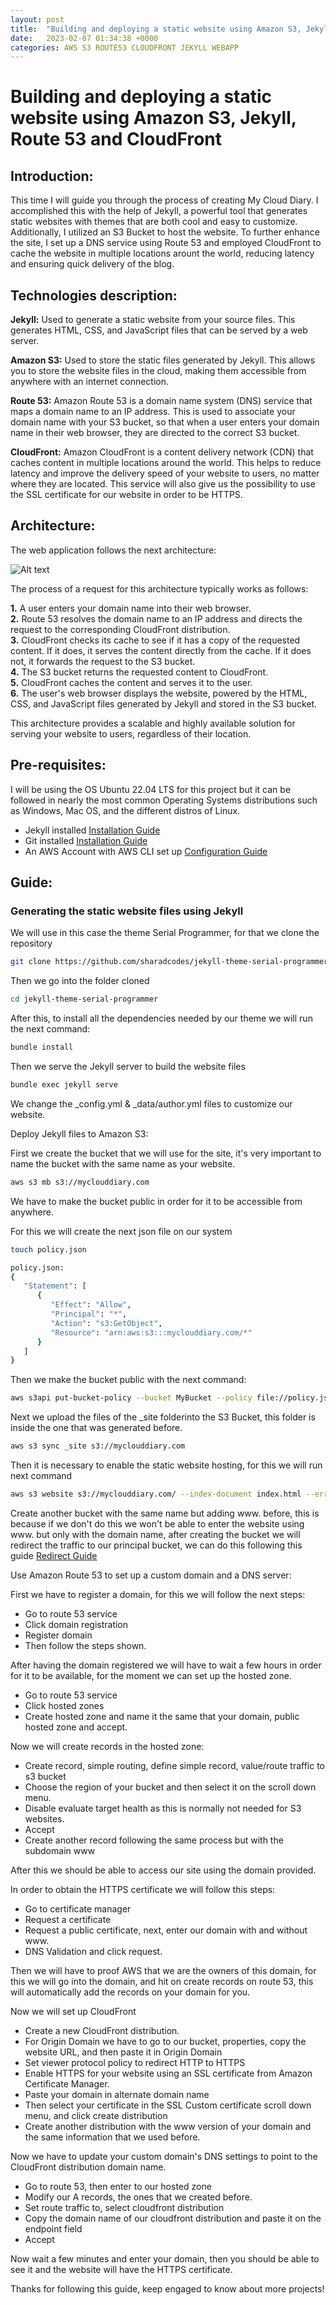 ```yaml
---
layout: post
title:  "Building and deploying a static website using Amazon S3, Jekyll, Route 53 and CloudFront"
date:   2023-02-07 01:34:38 +0000
categories: AWS S3 ROUTE53 CLOUDFRONT JEKYLL WEBAPP
---
```


# Building and deploying a static website using Amazon S3, Jekyll, Route 53 and CloudFront

## Introduction:
This time I will guide you through the process of creating My Cloud Diary. I accomplished this with the help of Jekyll, a powerful tool that generates static websites with themes that are both cool and easy to customize. Additionally, I utilized an S3 Bucket to host the website. To further enhance the site, I set up a DNS service using Route 53 and employed CloudFront to cache the website in multiple locations arount the world, reducing latency and ensuring quick delivery of the blog.

## Technologies description:

**Jekyll:** Used to generate a static website from your source files. This generates HTML, CSS, and JavaScript files that can be served by a web server.

**Amazon S3:** Used to store the static files generated by Jekyll. This allows you to store the website files in the cloud, making them accessible from anywhere with an internet connection.

**Route 53:** Amazon Route 53 is a domain name system (DNS) service that maps a domain name to an IP address. This is used to associate your domain name with your S3 bucket, so that when a user enters your domain name in their web browser, they are directed to the correct S3 bucket.

**CloudFront:** Amazon CloudFront is a content delivery network (CDN) that caches content in multiple locations around the world. This helps to reduce latency and improve the delivery speed of your website to users, no matter where they are located. This service will also give us the possibility to use the SSL certificate for our website in order to be HTTPS.

## Architecture:

The web application follows the next architecture:

![Alt text](https://myclouddiary.s3.amazonaws.com/assets/architectures/StaticWebsite.png "Architecture")

The process of a request for this architecture typically works as follows:

**1.** A user enters your domain name into their web browser.
<br> **2.** Route 53 resolves the domain name to an IP address and directs the request to the corresponding CloudFront distribution.
<br> **3.** CloudFront checks its cache to see if it has a copy of the requested content. If it does, it serves the content directly from the cache. If it does not, it forwards the request to the S3 bucket.
<br> **4.** The S3 bucket returns the requested content to CloudFront.
<br> **5.** CloudFront caches the content and serves it to the user.
<br> **6.** The user's web browser displays the website, powered by the HTML, CSS, and JavaScript files generated by Jekyll and stored in the S3 bucket.

This architecture provides a scalable and highly available solution for serving your website to users, regardless of their location.

## Pre-requisites:

I will be using the OS Ubuntu 22.04 LTS for this project but it can be followed in nearly the most common Operating Systems distributions such as Windows, Mac OS, and the different distros of Linux.

- Jekyll installed     <a href="https://jekyllrb.com/docs/installation/" target="_blank">Installation Guide</a>
- Git installed     <a href="https://git-scm.com/book/en/v2/Getting-Started-Installing-Git" target="_blank">Installation Guide</a>
- An AWS Account with AWS CLI set up <a href="https://docs.aws.amazon.com/cli/latest/userguide/cli-configure-quickstart.html" target="_blank">Configuration Guide</a>

## Guide:

### Generating the static website files using Jekyll

We will use in this case the theme Serial Programmer, for that we clone the repository

```sh
git clone https://github.com/sharadcodes/jekyll-theme-serial-programmer.git
```

Then we go into the folder cloned

```sh
cd jekyll-theme-serial-programmer
```

After this, to install all the dependencies needed by our theme we will run the next command:

```sh
bundle install
```

Then we serve the Jekyll server to build the website files

```sh
bundle exec jekyll serve
```

We change the _config.yml & _data/author.yml files to customize our website.

Deploy Jekyll files to Amazon S3:

First we create the bucket that we will use for the site, it's very important to name the bucket with the same name as your website.

```sh
aws s3 mb s3://myclouddiary.com
```

We have to make the bucket public in order for it to be accessible from anywhere.

For this we will create the next json file on our system

```sh
touch policy.json

policy.json:
{
   "Statement": [
      {
         "Effect": "Allow",
         "Principal": "*",
         "Action": "s3:GetObject",
         "Resource": "arn:aws:s3:::myclouddiary.com/*"
      }
   ]
}
```

Then we make the bucket public with the next command:

```sh
aws s3api put-bucket-policy --bucket MyBucket --policy file://policy.json
```

Next we upload the files of the _site folderinto the S3 Bucket, this folder is inside the one that was generated before.

```sh
aws s3 sync _site s3://myclouddiary.com
```

Then it is necessary to enable the static website hosting, for this we will run next command

```sh
aws s3 website s3://myclouddiary.com/ --index-document index.html --error-document 404.html
```

Create another bucket with the same name but adding www. before, this is because if we don't do this we won't be able to enter the website using www. but only with the domain name, after creating the bucket we will redirect the traffic to our principal bucket, we can do this following this guide <a href="https://docs.aws.amazon.com/AmazonS3/latest/userguide/how-to-page-redirect.html" target="_blank">Redirect Guide</a>

Use Amazon Route 53 to set up a custom domain and a DNS server:

First we have to register a domain, for this we will follow the next steps:

- Go to route 53 service
- Click domain registration
- Register domain
- Then follow the steps shown.

After having the domain registered we will have to wait a few hours in order for it to be available, for the moment we can set up the hosted zone.

- Go to route 53 service
- Click hosted zones
- Create hosted zone and name it the same that your domain, public hosted zone and accept.

Now we will create records in the hosted zone:

- Create record, simple routing, define simple record, value/route traffic to s3 bucket
- Choose the region of your bucket and then select it on the scroll down menu.
- Disable evaluate target health as this is normally not needed for S3 websites.
- Accept
- Create another record following the same process but with the subdomain www

After this we should be able to access our site using the domain provided.

In order to obtain the HTTPS certificate we will follow this steps:

- Go to certificate manager
- Request a certificate
- Request a public certificate, next, enter our domain with and without www.
- DNS Validation and click request.

Then we will have to proof AWS that we are the owners of this domain, for this we will go into the domain, and hit on create records on route 53, this will automatically add the records on your domain for you.

Now we will set up CloudFront

- Create a new CloudFront distribution.
- For Origin Domain we have to go to our bucket, properties, copy the website URL, and then paste it in Origin Domain
- Set viewer protocol policy to redirect HTTP to HTTPS
- Enable HTTPS for your website using an SSL certificate from Amazon Certificate Manager.
- Paste your domain in alternate domain name
- Then select your certificate in the SSL Custom certificate scroll down menu, and click create distribution
- Create another distribution with the www version of your domain and the same information that we used before.

Now we have to update your custom domain's DNS settings to point to the CloudFront distribution domain name.

- Go to route 53, then enter to our hosted zone
- Modify our A records, the ones that we created before.
- Set route traffic to, select cloudfront distribution
- Copy the domain name of our cloudfront distribution and paste it on the endpoint field
- Accept

Now wait a few minutes and enter your domain, then you should be able to see it and the website will have the HTTPS certificate.

Thanks for following this guide, keep engaged to know about more projects!
